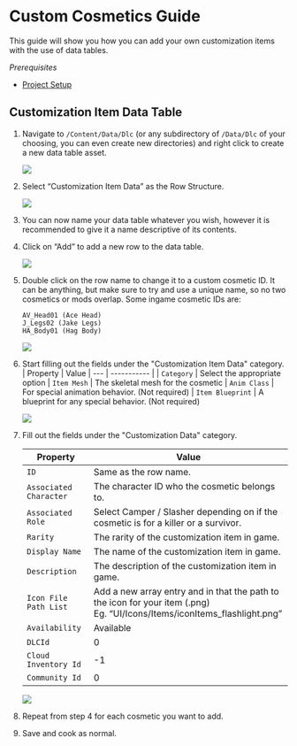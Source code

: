 # Custom Cosmetics Guide

This guide will show you how you can add your own customization items with the use of data tables.

*Prerequisites*

- [Project Setup](../../../Development/UnrealEngine/ProjectSetup.md)

## Customization Item Data Table

1. Navigate to `/Content/Data/Dlc` (or any subdirectory of `/Data/Dlc` of your choosing, you can even create new directories) and right click to create a new data table asset.

    ![](https://images-ext-2.discordapp.net/external/YOyREGb16pP1RPJEWkn6er6Iej5f2XuO0GJP1HNVca8/https/lh4.googleusercontent.com/_B7CS8FFJfQtOxosP5tmznH9hJA_Cid3aJe4AsG3EaYdQquEuQ0zGL-lh8gwV1jhGN67_ZyEkFpehUBK2txQppTffHD2_UTXbcIOpGJB4o2Yq-031XURKXwB4wqXgDg9vLDFhgE4)

2. Select “Customization Item Data” as the Row Structure.

    ![](https://images-ext-2.discordapp.net/external/JFMCvuZnV087V8nbMhcBpcg19L9RKdoYXiF3yDhlAe0/https/lh4.googleusercontent.com/C3CVuPfOJdvoTokgXndqQvP_-SmpshcqLz0Iotg_1SM08xiA-g7B1MAGn-JdFEWscC6A0PvaTzDRY-e5FmBf7mb0q6l-T-gChxi78SiYetz06Nx-f3qULChe6pS9snCbI0W9NnoG)

3. You can now name your data table whatever you wish, however it is recommended to give it a name descriptive of its contents.
4. Click on “Add” to add a new row to the data table.

    ![](https://images-ext-2.discordapp.net/external/yvvVKDgon4oIbWLSbj4VoMuCUuUPCFIasr-6dLRaNU4/https/lh3.googleusercontent.com/THsgfyuWp4BhUf-H55dUb4vjDoA9MWfI-hdYnFjcuW_CtA1MoK5_44G3pC-Vk5v9zSzxGZJ42zylQrHdWP65PnNKSCDDOiBpllXTjrMAyYMdwc2cyn8KZRqP0rQhShCqdmTYQ1x6)

5. Double click on the row name to change it to a custom cosmetic ID. It can be anything, but make sure to try and use a unique name, so no two cosmetics or mods overlap. Some ingame cosmetic IDs are:
    ```
    AV_Head01 (Ace Head)
    J_Legs02 (Jake Legs)
    HA_Body01 (Hag Body)
    ```

    ![](https://images-ext-2.discordapp.net/external/-m7TO2ZgwcnzTWPlv0DAYEwDQnBWWTkadRPvmYrXLls/https/lh5.googleusercontent.com/rzXX_DsSL08COHN_abeNYs7QlZOFh1QvHcW_712vktdOzGowBRC-aMBCkSw0ReBYxHgs5CHAohVPe3cDiyQHwVN_7kHS6l3wBGl7jFOY6FQFdtqExoe6XRdFdjGKJmS4UZGEQyZy)

6. Start filling out the fields under the "Customization Item Data" category.
    | Property | Value
    | --- | ----------- |
    | `Category` | Select the appropriate option
    | `Item Mesh` | The skeletal mesh for the cosmetic
    | `Anim Class` | For special animation behavior. (Not required)
    | `Item Blueprint` | A blueprint for any special behavior. (Not required)

    ![](https://images-ext-2.discordapp.net/external/8KrKnxlZUbYLEbCFoAKtxDNpjqpfvGsVdHExpiqvGQ0/https/lh6.googleusercontent.com/BurQyDdwcS25yxE-7KnlZsTpYfdxksHgV_iaE5itCenVyYgRM3Gqj-jQlCqrAXXpexuGB780TPOeb-jFoc7crwVunb93ztp8CS1iEfOyEqodHKemjhFVuHhf3_XTtmFJ21GEXXTc)

7. Fill out the fields under the "Customization Data" category.

    | Property | Value
    | --- | ----------- |
    | `ID` | Same as the row name.
    | `Associated Character` | The character ID who the cosmetic belongs to.
    | `Associated Role` | Select Camper / Slasher depending on if the cosmetic is for a killer or a survivor.
    | `Rarity` | The rarity of the customization item in game.
    | `Display Name` | The name of the customization item in game.
    | `Description` | The description of the customization item in game.
    | `Icon File Path List` | Add a new array entry and in that the path to the icon for your item (.png) <br>Eg. “UI/Icons/Items/iconItems_flashlight.png”
    | `Availability` | Available
    | `DLCId` | 0
    | `Cloud Inventory Id` | -1
    | `Community Id` | 0

    ![](https://images-ext-1.discordapp.net/external/zTyx91bwwvU4tDQ8G3nv0ppOnA3WdtINXbDBauhugNg/https/lh5.googleusercontent.com/TxkUkYy_m6-dLUFeDcWD3bXM93qssM2eidVv5H9zhF_1bjBsDneOpNAqTx8YbtcVLmHYH0bsHdUaqzWvVc0CGMi6nGn-HTX-ENBMWhTHyV5hVxIxXW26nc-dlclPrmXl-w86f_f8)

8. Repeat from step 4 for each cosmetic you want to add.
9. Save and cook as normal.
